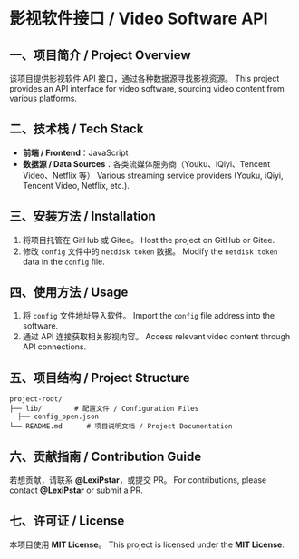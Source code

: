 # 影视软件接口 / Video Software API

## 一、项目简介 / Project Overview

该项目提供影视软件 API 接口，通过各种数据源寻找影视资源。
This project provides an API interface for video software, sourcing video content from various platforms.

## 二、技术栈 / Tech Stack

- **前端 / Frontend**：JavaScript
- **数据源 / Data Sources**：各类流媒体服务商（Youku、iQiyi、Tencent Video、Netflix 等）
  Various streaming service providers (Youku, iQiyi, Tencent Video, Netflix, etc.).

## 三、安装方法 / Installation

1. 将项目托管在 GitHub 或 Gitee。
   Host the project on GitHub or Gitee.
2. 修改 `config` 文件中的 `netdisk token` 数据。
   Modify the `netdisk token` data in the `config` file.

## 四、使用方法 / Usage

1. 将 `config` 文件地址导入软件。
   Import the `config` file address into the software.
2. 通过 API 连接获取相关影视内容。
   Access relevant video content through API connections.

## 五、项目结构 / Project Structure

```
project-root/
├── lib/        # 配置文件 / Configuration Files
  ├── config_open.json
└── README.md      # 项目说明文档 / Project Documentation
```

## 六、贡献指南 / Contribution Guide

若想贡献，请联系 **@LexiPstar**，或提交 PR。
For contributions, please contact **@LexiPstar** or submit a PR.

## 七、许可证 / License

本项目使用 **MIT License**。
This project is licensed under the **MIT License**.

